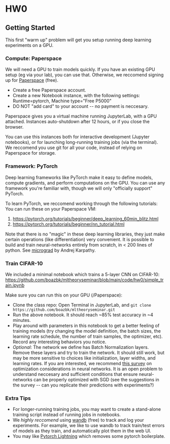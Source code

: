 # HW0

## Getting Started
This first "warm up" problem will get you setup running deep learning experiments on a GPU.

### Compute: Paperspace
We will need a GPU to train models quickly.
If you have an existing GPU setup (eg via your lab), you can use that.
Otherwise, we reccomend signing up for [Paperspace](https://gradient.paperspace.com/free-gpu) (free).

- Create a free Paperspace account.
- Create a new Notebook instance, with the following settings: Runtime=pytorch, Machine type="Free P5000"
- DO NOT "add card" to your account -- no payment is neccesary.

Paperspace gives you a virtual machine running JupyterLab, with a GPU attached.
Instances auto-shutdown after 12 hours, or if you close the browser.

You can use this instances both for interactive development (Jupyter notebooks), or for launching long-running training jobs (via the terminal).
We reccomend you use git for all your code, instead of relying on Paperspace for storage.

### Framework: PyTorch
Deep learning frameworks like PyTorch make it easy to define models,
compute gradients, and perform computations on the GPU.
You can use any framework you're familiar with, though we will only "officially support" PyTorch.

To learn PyTorch, we reccomend working through the following tutorials:
You can run these on your Paperspace VM:
1. https://pytorch.org/tutorials/beginner/deep_learning_60min_blitz.html
2. https://pytorch.org/tutorials/beginner/nn_tutorial.html

Note that there is no "magic" in these deep learning libraries, they just make certain operations (like differentiation) very convenient.
It is possible to build and train neural-networks entirely from scratch, in < 200 lines of python. See [micrograd](https://github.com/karpathy/micrograd) by Andrej Karpathy.


### Train CIFAR-10
We included a minimal notebook which trains a 5-layer CNN on CIFAR-10:
https://github.com/boazbk/mltheoryseminar/blob/main/code/hw0/simple_train.ipynb

Make sure you can run this on your GPU (/Paperspace):
- Clone the class repo: Open Terminal in JupyterLab, and `git clone https://github.com/boazbk/mltheoryseminar.git`
- Run the above notebook. It should reach ~85% test accuracy in ~4 minutes.
- Play around with parameters in this notebook to get a better feeling of training models (try changing the model definition, the batch sizes, the learning rate schedule, the number of train samples, the optimizer, etc). Record any interesting behaviors you notice.
- *Optional*: The network we define has Batch Normalization layers. Remove these layers and try to train the network. It should still work, but may be more sensitive to choices like initialization, layer widths, and learning rates. If you are interested, we recommend [this survey](https://arxiv.org/abs/1912.08957) on optimization considerations in neural networks.
It is an open problem to understand neccesary and sufficient conditions that ensure neural-networks can be properly optimized with SGD (see the suggestions in the survey -- can you replicate their predictions with experiments?)

### Extra Tips
- For longer-running training jobs, you may want to create a
stand-alone training script instead of running jobs in notebooks.
- We *highly reccomend* using [wandb](http://wandb.ai) (free) to track and log your experiments. For example, we like to use wandb to track train/test errors of models as they train, and automatically plot them in the web UI.
- You may like [Pytorch Lightning](https://www.pytorchlightning.ai/) which removes some pytorch boilerplate.
